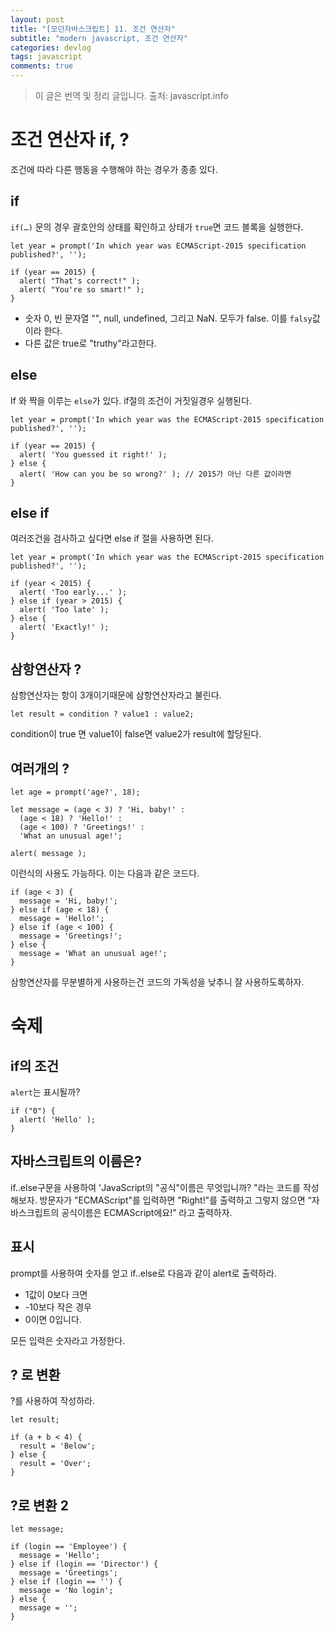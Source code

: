 ```yaml
---
layout: post
title: "[모던자바스크립트] 11. 조건 연산자"
subtitle: "modern javascript, 조건 연산자"
categories: devlog
tags: javascript
comments: true
---
```


> 이 글은 번역 및 정리 글입니다.
> 출처: javascript.info

# 조건 연산자 if, ?

조건에 따라 다른 행동을 수행해야 하는 경우가 종종 있다.

## if

`if(…)` 문의 경우 괄호안의 상태를 확인하고 상태가 `true`면 코드 블록을 실행한다.

```
let year = prompt('In which year was ECMAScript-2015 specification published?', '');

if (year == 2015) {
  alert( "That's correct!" );
  alert( "You're so smart!" );
}
```

- 숫자 0, 빈 문자열 "", null, undefined, 그리고 NaN. 모두가 false. 이를 `falsy`값이라 한다.
- 다른 값은 true로 "truthy"라고한다.

## else

If 와 짝을 이루는 `else`가 있다. if절의 조건이 거짓일경우 실행된다.

```
let year = prompt('In which year was the ECMAScript-2015 specification published?', '');

if (year == 2015) {
  alert( 'You guessed it right!' );
} else {
  alert( 'How can you be so wrong?' ); // 2015가 아닌 다른 값이라면
}
```

## else if

여러조건을 검사하고 싶다면 else if 절을 사용하면 된다.

```
let year = prompt('In which year was the ECMAScript-2015 specification published?', '');

if (year < 2015) {
  alert( 'Too early...' );
} else if (year > 2015) {
  alert( 'Too late' );
} else {
  alert( 'Exactly!' );
}
```

## 삼항연산자 ?

삼항연산자는 항이 3개이기때문에 삼항연산자라고 불린다.

```
let result = condition ? value1 : value2;
```

condition이 true 면 value1이 false면 value2가 result에 할당된다.

## 여러개의 ?

```
let age = prompt('age?', 18);

let message = (age < 3) ? 'Hi, baby!' :
  (age < 18) ? 'Hello!' :
  (age < 100) ? 'Greetings!' :
  'What an unusual age!';

alert( message );
```

이런식의 사용도 가능하다. 이는 다음과 같은 코드다.

```
if (age < 3) {
  message = 'Hi, baby!';
} else if (age < 18) {
  message = 'Hello!';
} else if (age < 100) {
  message = 'Greetings!';
} else {
  message = 'What an unusual age!';
}
```

삼항연산자를 무분별하게 사용하는건 코드의 가독성을 낮추니 잘 사용하도록하자.

# 숙제

## if의 조건

`alert`는 표시될까?

```
if ("0") {
  alert( 'Hello' );
}
```

## 자바스크립트의 이름은?

if..else구문을 사용하여 'JavaScript의 "공식"이름은 무엇입니까? "라는 코드를 작성해보자.
방문자가 "ECMAScript"를 입력하면 "Right!"를 출력하고 그렇지 않으면 “자바스크립트의 공식이름은 ECMAScript에요!” 라고 출력하자.

## 표시

prompt를 사용하여 숫자를 얻고 if..else로 다음과 같이 alert로 출력하라.

- 1값이 0보다 크면
- -10보다 작은 경우
- 0이면 0입니다.

모든 입력은 숫자라고 가정한다.

## ? 로 변환

?를 사용하여 작성하라.

```
let result;

if (a + b < 4) {
  result = 'Below';
} else {
  result = 'Over';
}
```

## ?로 변환 2

```
let message;

if (login == 'Employee') {
  message = 'Hello';
} else if (login == 'Director') {
  message = 'Greetings';
} else if (login == '') {
  message = 'No login';
} else {
  message = '';
}
```
